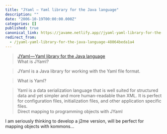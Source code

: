 ```yaml
---
title: "JYaml — Yaml library for the Java language"
description: ""
date: "2006-10-19T00:00:00.000Z"
categories: []
published: true
canonical_link: https://javame.netlify.app//jyaml-yaml-library-for-the-java-language-48064beda1a4
redirect_from:
  - /jyaml-yaml-library-for-the-java-language-48064beda1a4
---
```


> [JYaml — Yaml library for the Java language](http://jyaml.sourceforge.net/)  
> What is JYaml?

> JYaml is a Java library for working with the Yaml file format.

> What is Yaml?

> Yaml is a data serialization language that is well suited for structured data and yet simpler and more human-readable than XML. It is perfect for configuration files, initialization files, and other application specific files.  
> Direct mapping to programming objects with JYaml

I am seriously thinking to develop a j2me version, will be perfect for mapping objects with kommons…
